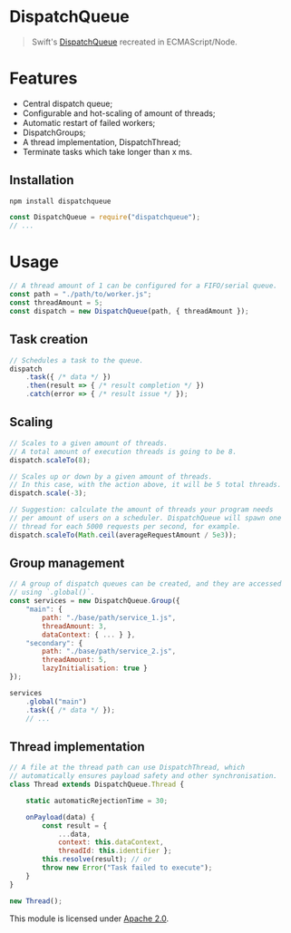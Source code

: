 
# DispatchQueue

> Swift's [DispatchQueue](https://developer.apple.com/documentation/dispatch/dispatchqueue) recreated in ECMAScript/Node.


# Features
* Central dispatch queue;
* Configurable and hot-scaling of amount of threads;
* Automatic restart of failed workers;
* DispatchGroups;
* A thread implementation, DispatchThread;
* Terminate tasks which take longer than x ms.

## Installation
`npm install dispatchqueue`
```js
const DispatchQueue = require("dispatchqueue");
// ...
```


# Usage
```js
// A thread amount of 1 can be configured for a FIFO/serial queue.
const path = "./path/to/worker.js";
const threadAmount = 5;
const dispatch = new DispatchQueue(path, { threadAmount });
```

## Task creation
```js
// Schedules a task to the queue.
dispatch
    .task({ /* data */ })
    .then(result => { /* result completion */ })
    .catch(error => { /* result issue */ });
```

## Scaling
```js
// Scales to a given amount of threads.
// A total amount of execution threads is going to be 8.
dispatch.scaleTo(8);

// Scales up or down by a given amount of threads.
// In this case, with the action above, it will be 5 total threads.
dispatch.scale(-3);

// Suggestion: calculate the amount of threads your program needs
// per amount of users on a scheduler. DispatchQueue will spawn one
// thread for each 5000 requests per second, for example.
dispatch.scaleTo(Math.ceil(averageRequestAmount / 5e3));
```

## Group management
```js
// A group of dispatch queues can be created, and they are accessed
// using `.global()`.
const services = new DispatchQueue.Group({
    "main": {
        path: "./base/path/service_1.js",
        threadAmount: 3,
        dataContext: { ... } },
    "secondary": {
        path: "./base/path/service_2.js",
        threadAmount: 5,
        lazyInitialisation: true }
});

services
    .global("main")
    .task({ /* data */ });
    // ...
```

## Thread implementation
```js
// A file at the thread path can use DispatchThread, which
// automatically ensures payload safety and other synchronisation.
class Thread extends DispatchQueue.Thread {

    static automaticRejectionTime = 30;

    onPayload(data) {
        const result = {
            ...data,
            context: this.dataContext,
            threadId: this.identifier };
        this.resolve(result); // or
        throw new Error("Task failed to execute");
    }
}

new Thread();
```


This module is licensed under [Apache 2.0](http://www.apache.org/licenses/LICENSE-2.0).
